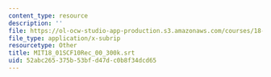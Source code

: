```yaml
---
content_type: resource
description: ''
file: https://ol-ocw-studio-app-production.s3.amazonaws.com/courses/18-02sc-multivariable-calculus-fall-2010/52abc265375b53bfd47dc0b8f34dcd65_MIT18_01SCF10Rec_00_300k.srt
file_type: application/x-subrip
resourcetype: Other
title: MIT18_01SCF10Rec_00_300k.srt
uid: 52abc265-375b-53bf-d47d-c0b8f34dcd65
---
```

